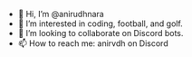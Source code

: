 - 👋 Hi, I’m @anirudhnara
- 👀 I’m interested in coding, football, and golf.
- 💞️ I’m looking to collaborate on Discord bots.
- 📫 How to reach me: anirvdh on Discord

<!---
anirudhnara/anirudhnara is a ✨ special ✨ repository because its `README.md` (this file) appears on your GitHub profile.
You can click the Preview link to take a look at your changes.
--->
